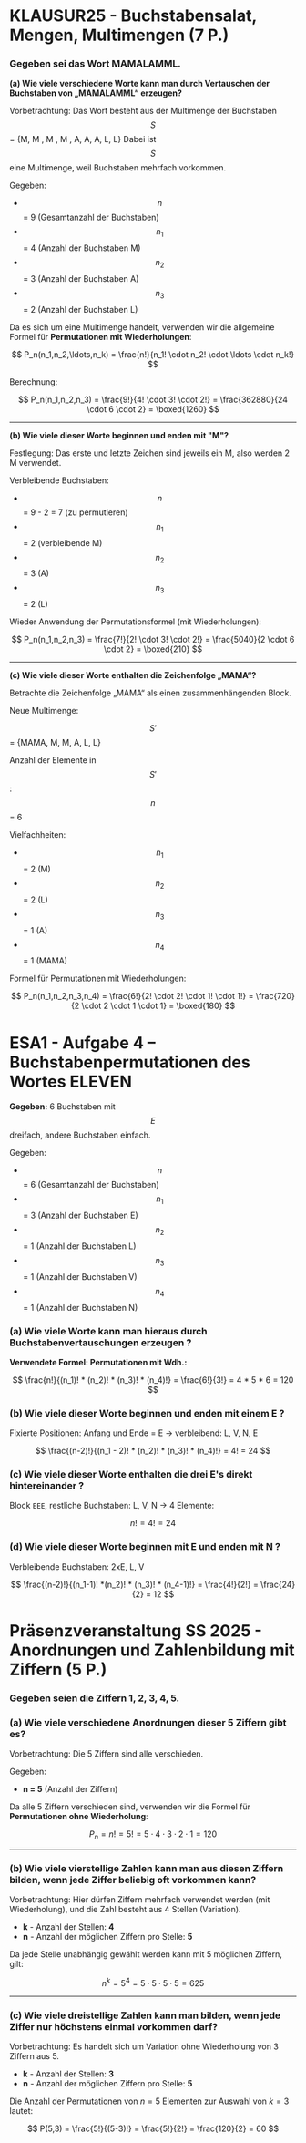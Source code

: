 # KLAUSUR25 - Buchstabensalat, Mengen, Multimengen (7 P.)

### Gegeben sei das Wort MAMALAMML.

**(a) Wie viele verschiedene Worte kann man durch Vertauschen der Buchstaben von „MAMALAMML“ erzeugen?**

Vorbetrachtung: Das Wort besteht aus der Multimenge der Buchstaben
$$S$$ = {M, M , M , M , A, A, A, L, L}
Dabei ist $$S$$ eine Multimenge, weil Buchstaben mehrfach vorkommen.

Gegeben:

- $$n$$ = 9 (Gesamtanzahl der Buchstaben)
- $$n_1$$ = 4 (Anzahl der Buchstaben M)
- $$n_2$$ = 3 (Anzahl der Buchstaben A)
- $$n_3$$ = 2 (Anzahl der Buchstaben L)

Da es sich um eine Multimenge handelt, verwenden wir die allgemeine Formel für **Permutationen mit Wiederholungen**:

$$
P_n(n_1,n_2,\ldots,n_k) = \frac{n!}{n_1! \cdot n_2! \cdot \ldots \cdot n_k!}
$$

Berechnung:

$$
P_n(n_1,n_2,n_3) = \frac{9!}{4! \cdot 3! \cdot 2!} = \frac{362880}{24 \cdot 6 \cdot 2} = \boxed{1260}
$$

***

**(b) Wie viele dieser Worte beginnen und enden mit "M"?**

Festlegung: Das erste und letzte Zeichen sind jeweils ein M, also werden 2 M verwendet.

Verbleibende Buchstaben:

- $$n$$ = 9 - 2 = 7 (zu permutieren)
- $$n_1$$ = 2 (verbleibende M)
- $$n_2$$ = 3 (A)
- $$n_3$$ = 2 (L)

Wieder Anwendung der Permutationsformel (mit Wiederholungen):

$$
P_n(n_1,n_2,n_3) = \frac{7!}{2! \cdot 3! \cdot 2!} = \frac{5040}{2 \cdot 6 \cdot 2} = \boxed{210}
$$

***

**(c) Wie viele dieser Worte enthalten die Zeichenfolge „MAMA“?**

Betrachte die Zeichenfolge „MAMA“ als einen zusammenhängenden Block.

Neue Multimenge:

$$S'$$ = {MAMA, M, M, A, L, L}

Anzahl der Elemente in $$S'$$: $$n$$ = 6

Vielfachheiten:

- $$n_1$$ = 2 (M)
- $$n_2$$ = 2 (L)
- $$n_3$$ = 1 (A)
- $$n_4$$ = 1 (MAMA)

Formel für Permutationen mit Wiederholungen:

$$
P_n(n_1,n_2,n_3,n_4) = \frac{6!}{2! \cdot 2! \cdot 1! \cdot 1!} = \frac{720}{2 \cdot 2 \cdot 1 \cdot 1} = \boxed{180}
$$


# ESA1 - Aufgabe 4 – Buchstabenpermutationen des Wortes ELEVEN

**Gegeben:** 6 Buchstaben mit $$E$$ dreifach, andere Buchstaben einfach.

Gegeben:

- $$n$$ = 6 (Gesamtanzahl der Buchstaben)
- $$n_1$$ = 3 (Anzahl der Buchstaben E)
- $$n_2$$ = 1 (Anzahl der Buchstaben L)
- $$n_3$$ = 1 (Anzahl der Buchstaben V)
- $$n_4$$ = 1 (Anzahl der Buchstaben N)

### (a) Wie viele Worte kann man hieraus durch Buchstabenvertauschungen erzeugen ?

**Verwendete Formel: Permutationen mit Wdh.:**

$$
\frac{n!}{(n_1)! * (n_2)! * (n_3)! * (n_4)!} = \frac{6!}{3!} = 4 * 5 * 6 = 120
$$

### (b) Wie viele dieser Worte beginnen und enden mit einem E ?

Fixierte Positionen: Anfang und Ende = E → verbleibend: L, V, N, E

$$
\frac{(n-2)!}{(n_1 - 2)! * (n_2)! * (n_3)! * (n_4)!} = 4! = 24
$$

### (c) Wie viele dieser Worte enthalten die drei E's direkt hintereinander ?

Block `EEE`, restliche Buchstaben: L, V, N → 4 Elemente:

$$
n! = 4! = 24
$$

### (d) Wie viele dieser Worte beginnen mit E und enden mit N ?

Verbleibende Buchstaben: 2xE, L, V

$$
\frac{(n-2)!}{(n_1-1)! *(n_2)! * (n_3)! * (n_4-1)!} = 
        \frac{4!}{2!} = \frac{24}{2} = 12
$$

 
# Präsenzveranstaltung SS 2025 - Anordnungen und Zahlenbildung mit Ziffern (5 P.)

### Gegeben seien die Ziffern 1, 2, 3, 4, 5.

### (a) Wie viele verschiedene Anordnungen dieser 5 Ziffern gibt es?

Vorbetrachtung: Die 5 Ziffern sind alle verschieden.

Gegeben:

- **n = 5** (Anzahl der Ziffern)

Da alle 5 Ziffern verschieden sind, verwenden wir die Formel für **Permutationen ohne Wiederholung**:

$$
P_n = n! = 5! = 5 \cdot 4 \cdot 3 \cdot 2 \cdot 1 = 120
$$

***

### (b) Wie viele vierstellige Zahlen kann man aus diesen Ziffern bilden, wenn jede Ziffer beliebig oft vorkommen kann?

Vorbetrachtung: Hier dürfen Ziffern mehrfach verwendet werden (mit Wiederholung), und die Zahl besteht aus 4 Stellen (Variation).

- **k** - Anzahl der Stellen: **4**
- **n** - Anzahl der möglichen Ziffern pro Stelle: **5**

Da jede Stelle unabhängig gewählt werden kann mit 5 möglichen Ziffern, gilt:

$$
n^k = 5^4 = 5 \cdot 5 \cdot 5 \cdot 5 = 625
$$

***

### (c) Wie viele dreistellige Zahlen kann man bilden, wenn jede Ziffer nur höchstens einmal vorkommen darf?

Vorbetrachtung: Es handelt sich um Variation ohne Wiederholung von 3 Ziffern aus 5.

- **k** - Anzahl der Stellen: **3**
- **n** - Anzahl der möglichen Ziffern pro Stelle: **5**

Die Anzahl der Permutationen von $n=5$ Elementen zur Auswahl von $k=3$ lautet:

$$
P(5,3) = \frac{5!}{(5-3)!} = \frac{5!}{2!} = \frac{120}{2} = 60
$$
